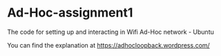 # Ad-Hoc-assignment1
The code for setting up and interacting in Wifi Ad-Hoc network - Ubuntu

You can find the explanation at https://adhocloopback.wordpress.com/

